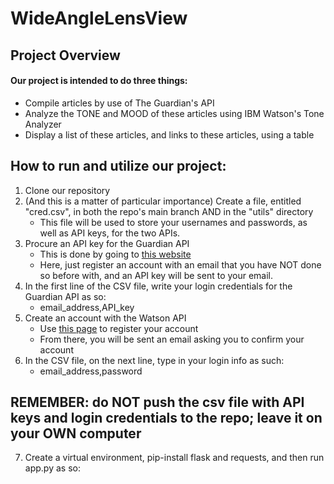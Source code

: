 # WideAngleLensView
## Project Overview
#### Our project is intended to do three things:
* Compile articles by use of The Guardian's API
* Analyze the TONE and MOOD of these articles using IBM Watson's Tone Analyzer
* Display a list of these articles, and links to these articles, using a table

## How to run and utilize our project:
1. Clone our repository
2. (And this is a matter of particular importance) Create a file, entitled "cred.csv", in both the repo's main branch AND in the "utils" directory
   * This file will be used to store your usernames and passwords, as well as API keys, for the two APIs.
3. Procure an API key for the Guardian API
   * This is done by going to [this website](https://bonobo.capi.gutools.co.uk/register/developer)
   * Here, just register an account with an email that you have NOT done so before with, and an API key will be sent to your email.
4. In the first line of the CSV file, write your login credentials for the Guardian API as so: 
   * email_address,API_key
5. Create an account with the Watson API
   * Use [this page](https://console.bluemix.net/registration/?target=%2Fcatalog%2Fservices%2Ftone-analyzer%3FtaxonomyNavigation%3Dapps) to register your account
   * From there, you will be sent an email asking you to confirm your account
6. In the CSV file, on the next line, type in your login info as such:
   * email_address,password
## REMEMBER: do NOT push the csv file with API keys and login credentials to the repo; leave it on your OWN computer
7. Create a virtual environment, pip-install flask and requests, and then run app.py as so:
  ``` $ python app.py
  ```